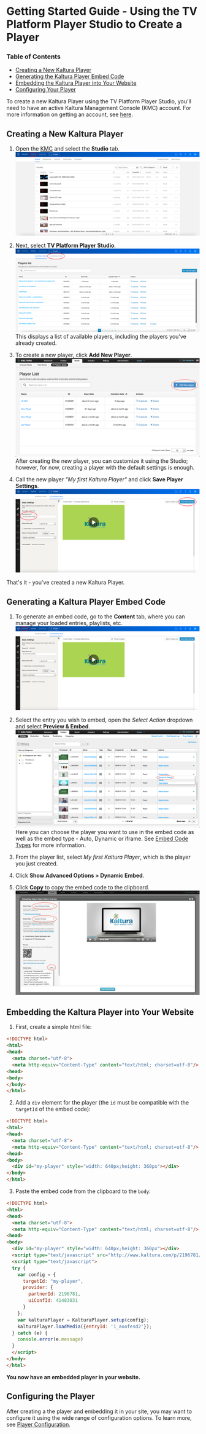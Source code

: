# Getting Started Guide - Using the TV Platform Player Studio to Create a Player

### Table of Contents
 - [Creating a New Kaltura Player](#create)
 - [Generating the Kaltura Player Embed Code](#generate)
 - [Embedding the Kaltura Player into Your Website](#embed)
 - [Configuring Your Player](#config)
 
To create a new Kaltura Player using the TV Platform Player Studio, you'll need to have an active Kaltura Management Console (KMC) account. For more information on getting an account, see [here](https://corp.kaltura.com/Products/Video-Applications/Kaltura-Video-Management-Console).

## Creating a New Kaltura Player <a name="create"></a>

1. Open the [KMC](https://kmc.kaltura.com/index.php/kmc/kmc4#studio%7Cuniversal_studio) and select the **Studio** tab.
![kmc](./images/kmc.png)

2. Next, select **TV Platform Player Studio**.
![studio](./images/studio.png) 
<br>This displays a list of available players, including the players you've already created.

3. To create a new player, click **Add New Player**.
![tv platform](./images/tvPlatform-add.png) 
<br>After creating the new player, you can customize it using the Studio; however, for now, creating a player with the default settings is enough.<br>

4. Call the new player *"My first Kaltura Player"* and click **Save Player Settings**.
![player](./images/player-save.png)

That's it - you've created a new Kaltura Player.

## Generating a Kaltura Player Embed Code <a name="generate"></a>

1. To generate an embed code, go to the **Content** tab, where you can manage your loaded entries, playlists, etc.
![content tab](./images/content-tab.png) 

2. Select the entry you wish to embed, open the *Select Action* dropdown and select **Preview & Embed**.
![content preview & embed](./images/content-preview-and-embed.png) 
<br>Here you can choose the player you want to use in the embed code as well as the embed type - Auto, Dynamic or iframe. See [Embed Code Types](./embed-types.md) for more information.<br>

3. From the player list, select *My first Kaltura Player*, which is the player you just created.
4. Click **Show Advanced Options > Dynamic Embed**.
5. Click **Copy** to copy the embed code to the clipboard. 
![preview & embed](images/preview-and-embed-dynamic-copy.png) 

## Embedding the Kaltura Player into Your Website <a name="embed"></a>

1. First, create a simple html file:
```html
<!DOCTYPE html>
<html>
<head>
  <meta charset="utf-8">
  <meta http-equiv="Content-Type" content="text/html; charset=utf-8"/>
<head>
<body>
</body>
</html>
```

2. Add a `div` element for the player (the `id` must be compatible with the `targetId` of the embed code):  
```html
<!DOCTYPE html>
<html>
<head>
  <meta charset="utf-8">
  <meta http-equiv="Content-Type" content="text/html; charset=utf-8"/>
<head>
<body>
  <div id="my-player" style="width: 640px;height: 360px"></div>
</body>
</html>
```
3. Paste the embed code from the clipboard to the `body`:
```html
<!DOCTYPE html>
<html>
<head>
  <meta charset="utf-8">
  <meta http-equiv="Content-Type" content="text/html; charset=utf-8"/>
<head>
<body>
  <div id="my-player" style="width: 640px;height: 360px"></div>
  <script type="text/javascript" src="http://www.kaltura.com/p/2196781/embedPlaykitJs/uiconf_id/41483031"></script>
  <script type="text/javascript">
  try {
    var config = {
      targetId: "my-player", 
      provider: {
        partnerId: 2196781, 
        uiConfId: 41483031
      }
    };
    var kalturaPlayer = KalturaPlayer.setup(config);
    kalturaPlayer.loadMedia({entryId: '1_aoofesd2'});
  } catch (e) {
    console.error(e.message)
  }
  </script>
</body>
</html>
```
**You now have an embedded player in your website.**

## Configuring the Player <a name="config"></a>

After creating a the player and embedding it in your site, you may want to configure it using the wide range of configuration options. To learn more, see [Player Configuration](./configuration.md).

